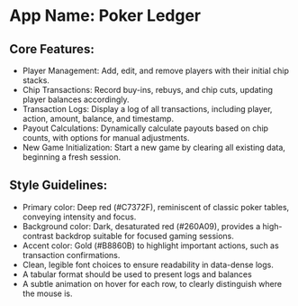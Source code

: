 # **App Name**: Poker Ledger

## Core Features:

- Player Management: Add, edit, and remove players with their initial chip stacks.
- Chip Transactions: Record buy-ins, rebuys, and chip cuts, updating player balances accordingly.
- Transaction Logs: Display a log of all transactions, including player, action, amount, balance, and timestamp.
- Payout Calculations: Dynamically calculate payouts based on chip counts, with options for manual adjustments.
- New Game Initialization: Start a new game by clearing all existing data, beginning a fresh session.

## Style Guidelines:

- Primary color: Deep red (#C7372F), reminiscent of classic poker tables, conveying intensity and focus.
- Background color: Dark, desaturated red (#260A09), provides a high-contrast backdrop suitable for focused gaming sessions.
- Accent color: Gold (#B8860B) to highlight important actions, such as transaction confirmations.
- Clean, legible font choices to ensure readability in data-dense logs.
- A tabular format should be used to present logs and balances
- A subtle animation on hover for each row, to clearly distinguish where the mouse is.